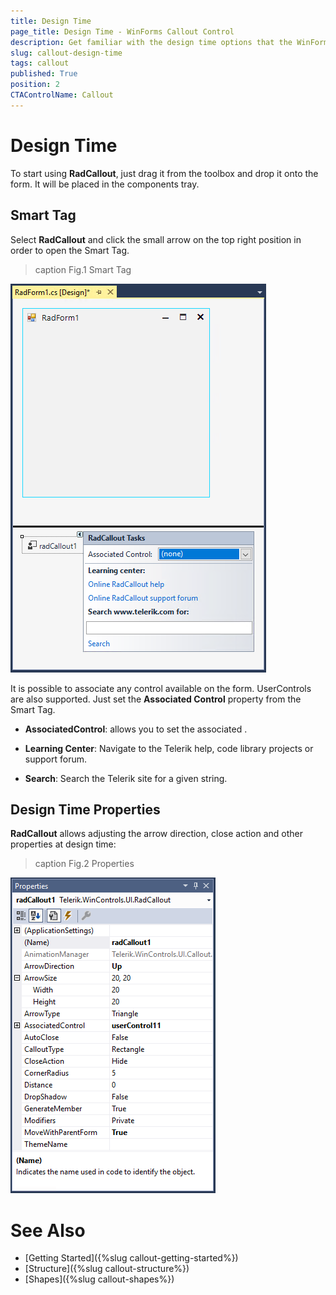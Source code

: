 ```yaml
---
title: Design Time
page_title: Design Time - WinForms Callout Control
description: Get familiar with the design time options that the WinForms Callout offers.   
slug: callout-design-time
tags: callout
published: True
position: 2 
CTAControlName: Callout
---
```


# Design Time 

To start using **RadCallout**, just drag it from the toolbox and drop it onto the form. It will be placed in the components tray.
 
## Smart Tag

Select **RadCallout** and click the small arrow on the top right position in order to open the Smart Tag.

>caption Fig.1 Smart Tag

![winforms/callout-design-time 001](images/callout-design-time001.png) 

It is possible to associate any control available on the form. UserControls are also supported. Just set the **Associated Control** property from the Smart Tag.

* **AssociatedControl**: allows you to set the associated  .

* **Learning Center**: Navigate to the Telerik help, code library projects or support forum.

* **Search**: Search the Telerik site for a given string.

## Design Time Properties

**RadCallout** allows adjusting the arrow direction, close action and other properties at design time:
 
>caption Fig.2 Properties

![winforms/callout-design-time 002](images/callout-design-time002.png) 

# See Also

* [Getting Started]({%slug callout-getting-started%})
* [Structure]({%slug callout-structure%}) 
* [Shapes]({%slug callout-shapes%}) 
 
        
